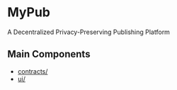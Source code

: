 # MyPub

A Decentralized Privacy-Preserving Publishing Platform

## Main Components

* [contracts/](./contracts)
* [ui/](./ui)

